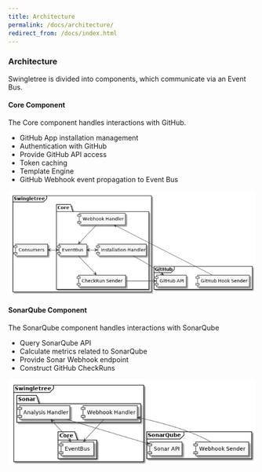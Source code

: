 ```yaml
---
title: Architecture
permalink: /docs/architecture/
redirect_from: /docs/index.html
---
```



### Architecture

Swingletree is divided into components, which communicate via an Event Bus.

#### Core Component

The Core component handles interactions with GitHub.

* GitHub App installation management
* Authentication with GitHub
* Provide GitHub API access
* Token caching
* Template Engine
* GitHub Webhook event propagation to Event Bus

![component core](../../assets/images/component-core.png)

#### SonarQube Component

The SonarQube component handles interactions with SonarQube

* Query SonarQube API
* Calculate metrics related to SonarQube
* Provide Sonar Webhook endpoint
* Construct GitHub CheckRuns

![component sonar](../../assets/images/component-sonar.png)